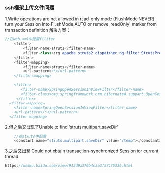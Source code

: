 ### ssh框架上传文件问题
1.Write operations are not allowed in read-only mode (FlushMode.NEVER) turn your Session into FlushMode.AUTO or remove 'readOnly' marker from transaction definition
	解决方案：
``` java
//在web.xml中配置filiter
	<filter>
		<filter-name>struts</filter-name>
		<filter-class>org.apache.struts2.dispatcher.ng.filter.StrutsPrepareAndExecuteFilter</filter-class>
	</filter>
	<filter-mapping>
		<filter-name>struts</filter-name>
		<url-pattern>/*</url-pattern>
	</filter-mapping>

    <filter>
	   <filter-name>SpringOpenSessionInViewFilter</filter-name>
	   <filter-class>org.springframework.orm.hibernate4.support.OpenSessionInViewFilter</filter-class>
	 </filter>
  <filter-mapping>
    <filter-name>SpringOpenSessionInViewFilter</filter-name>
    <url-pattern>/*</url-pattern>
  </filter-mapping>
```
2.但之后又出现了Unable to find ‘struts.multipart.saveDir’
``` java
	//在struts中配置
    <constant name="struts.multipart.saveDir" value="/temp"></constant>
```
3.之后又出现 Could not obtain transaction-synchronized Session for current thread
```JAVA
https://wenku.baidu.com/view/912d9a370b4c2e3f57276336.html
```
